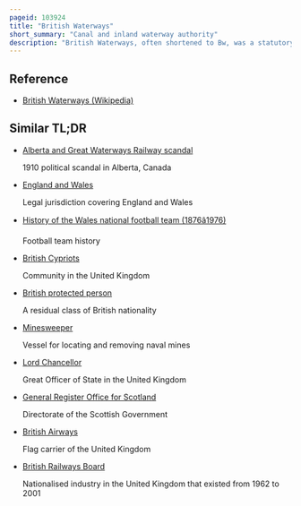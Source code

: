 ```yaml
---
pageid: 103924
title: "British Waterways"
short_summary: "Canal and inland waterway authority"
description: "British Waterways, often shortened to Bw, was a statutory Corporation wholly owned by the Government of the United Kingdom. It served as the Navigation Authority for most of the Canals and a Number of Rivers and Docks in England Scotland and Wales."
---
```


## Reference

- [British Waterways (Wikipedia)](https://en.wikipedia.org/?curid=103924)

## Similar TL;DR

- [Alberta and Great Waterways Railway scandal](/tldr/en/alberta-and-great-waterways-railway-scandal)

  1910 political scandal in Alberta, Canada

- [England and Wales](/tldr/en/england-and-wales)

  Legal jurisdiction covering England and Wales

- [History of the Wales national football team (1876â1976)](/tldr/en/history-of-the-wales-national-football-team-18761976)

  Football team history

- [British Cypriots](/tldr/en/british-cypriots)

  Community in the United Kingdom

- [British protected person](/tldr/en/british-protected-person)

  A residual class of British nationality

- [Minesweeper](/tldr/en/minesweeper)

  Vessel for locating and removing naval mines

- [Lord Chancellor](/tldr/en/lord-chancellor)

  Great Officer of State in the United Kingdom

- [General Register Office for Scotland](/tldr/en/general-register-office-for-scotland)

  Directorate of the Scottish Government

- [British Airways](/tldr/en/british-airways)

  Flag carrier of the United Kingdom

- [British Railways Board](/tldr/en/british-railways-board)

  Nationalised industry in the United Kingdom that existed from 1962 to 2001
